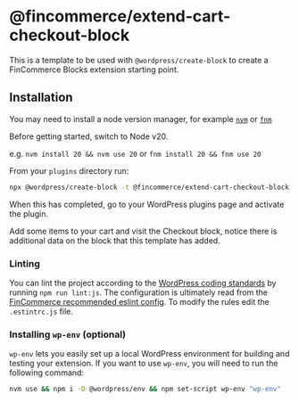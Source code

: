 # @fincommerce/extend-cart-checkout-block

This is a template to be used with `@wordpress/create-block` to create a FinCommerce Blocks extension starting point.

## Installation

You may need to install a node version manager, for example [`nvm`](https://github.com/nvm-sh/nvm) or [`fnm`](https://github.com/Schniz/fnm)

Before getting started, switch to Node v20.

e.g. `nvm install 20 && nvm use 20` or `fnm install 20 && fnm use 20`

From your `plugins` directory run:

```sh
npx @wordpress/create-block -t @fincommerce/extend-cart-checkout-block your_extension_name
```

When this has completed, go to your WordPress plugins page and activate the plugin.

Add some items to your cart and visit the Checkout block, notice there is additional data on the block that this template has added.

### Linting

You can lint the project according to the [WordPress coding standards](https://developer.wordpress.org/coding-standards/wordpress-coding-standards/javascript/) by running `npm run lint:js`. The configuration is ultimately read from the [FinCommerce recommended eslint config](https://github.com/dieselfox1/fincommerce/blob/trunk/packages/js/eslint-plugin/configs/recommended.js). To modify the rules edit the `.estintrc.js` file.

### Installing `wp-env` (optional)

`wp-env` lets you easily set up a local WordPress environment for building and testing your extension. If you want to use `wp-env`, you will need to run the following command:

```sh
nvm use && npm i -D @wordpress/env && npm set-script wp-env "wp-env"
```

